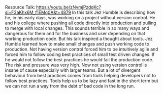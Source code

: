 Resource Talk: https://youtu.be/zNvmjPzdqKc?si=F3aKhx6M_f1EMq0A&t=4879
In this talk Jez Humble is describing how he, in his early days, was working on a project without version control. He and his college where pushing all code directly into production and pulling to merge with local changes.
This sounds terrible in so many ways and dangerous for them and for the business and user depending on that working production code.
But his talk inspired a thought about tools. Jez Humble learned how to make small changes and push working code to production. Not having version control forced him to be intuitively agile and forced him to follow coding best practices of small test driven changes.
If he would not follow the best practices he would fail the production code. The risk and pressure was very high.
Now not using version control is insane of cause especially with larger teams. But a lot of divergent behaviour from best practices comes from tools helping developers not to follow best practices. Tools  help us to be lazy and fast in the short term but we can not run a way from the debt of bad code in the long run.